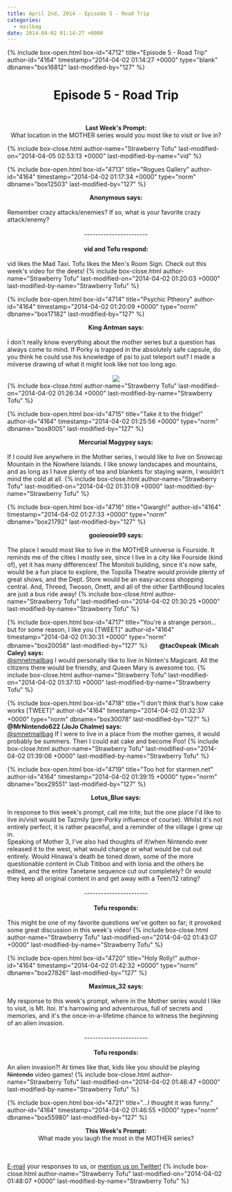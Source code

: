 ```yaml
---
title: April 2nd, 2014 - Episode 5 - Road Trip
categories:
  - mailbag
date: 2014-04-02 01:14:27 +0000
---
```

{% include box-open.html box-id="4712" title="Episode 5 - Road Trip" author-id="4164" timestamp="2014-04-02 01:14:27 +0000" type="blank" dbname="box16812" last-modified-by="127" %}
<h1><center><b>Episode 5 - Road Trip</b></center></h1><br/>

<center><youtube vid="/Kl-D5n9jbFU"/></center>

<center><P />
<b>Last Week's Prompt:</b>
<BR />
What location in the MOTHER series would you most like to visit or live in?
</center>
{% include box-close.html author-name="Strawberry Tofu" last-modified-on="2014-04-05 02:53:13 +0000" last-modified-by-name="vid" %}

{% include box-open.html box-id="4713" title="Rogues Gallery" author-id="4164" timestamp="2014-04-02 01:17:34 +0000" type="norm" dbname="box12503" last-modified-by="127" %}
<center><b>Anonymous says:</b></center>
<br/>
Remember crazy attacks/enemies?  If so, what is your favorite crazy attack/enemy?
<br/> 
<br/>
<center>-----------------------</center>
<br/>
<center><b>vid and Tofu respond:</b></center>
<br/>
vid likes the Mad Taxi. Tofu likes the Men's Room Sign. Check out this week's video for the deets!
{% include box-close.html author-name="Strawberry Tofu" last-modified-on="2014-04-02 01:20:03 +0000" last-modified-by-name="Strawberry Tofu" %}

{% include box-open.html box-id="4714" title="Psychic Ptheory" author-id="4164" timestamp="2014-04-02 01:20:09 +0000" type="norm" dbname="box17182" last-modified-by="127" %}
<center><b>King Antman says:</b></center>
<br/>
I don't really know everything about the mother series but a question has always come to mind. If Porky is trapped in the absolutely safe capsule, do you think he could use his knowledge of psi to just teleport out? I made a miiverse drawing of what it might look like not too long ago.<br/>
<br/>
<center><img src="http - //starmen.net/mailbag/antmanart.jpeg"></img></center>
{% include box-close.html author-name="Strawberry Tofu" last-modified-on="2014-04-02 01:26:34 +0000" last-modified-by-name="Strawberry Tofu" %}

{% include box-open.html box-id="4715" title="Take it to the fridge!" author-id="4164" timestamp="2014-04-02 01:25:56 +0000" type="norm" dbname="box8005" last-modified-by="127" %}
<center><b>Mercurial Magypsy says:</b></center>
<br/>
If I could live anywhere in the Mother series, I would like to live on Snowcap Mountain in the Nowhere Islands. I like snowy landscapes and mountains, and as long as I have plenty of tea and blankets for staying warm, I wouldn't mind the cold at all.
{% include box-close.html author-name="Strawberry Tofu" last-modified-on="2014-04-02 01:31:09 +0000" last-modified-by-name="Strawberry Tofu" %}

{% include box-open.html box-id="4716" title="Gwargh!" author-id="4164" timestamp="2014-04-02 01:27:33 +0000" type="norm" dbname="box21792" last-modified-by="127" %}
<center><b>gooieooie99 says:</b></center>
<br/>
The place I would most like to live in the MOTHER universe is Fourside. It reminds me of the cities I mostly see, since I live in a city like Fourside (kind of), yet it has many differences! The Monitoli building, since it's now safe, would be a fun place to explore, the Topolla Theatre would provide plenty of great shows, and the Dept. Store would be an easy-access shopping central. And, Threed, Twoson, Onett, and all of the other EarthBound locales are just a bus ride away!
{% include box-close.html author-name="Strawberry Tofu" last-modified-on="2014-04-02 01:30:25 +0000" last-modified-by-name="Strawberry Tofu" %}

{% include box-open.html box-id="4717" title="You're a strange person... but for some reason, I like you [TWEET]" author-id="4164" timestamp="2014-04-02 01:30:31 +0000" type="norm" dbname="box20058" last-modified-by="127" %}
<img src="http - //starmen.net/mailbag/twitarch.png" height="17" width="20"/>
<b>@tac0speak (Micah Caley) says:</b>
<br/> <a href="https://twitter.com/smnetmailbag">@smnetmailbag</a> I would personally like to live in Ninten's Magicant. All the citizens there would be friendly, and Queen Mary is awesome too.
{% include box-close.html author-name="Strawberry Tofu" last-modified-on="2014-04-02 01:37:10 +0000" last-modified-by-name="Strawberry Tofu" %}

{% include box-open.html box-id="4718" title="I don't think that's how cake works [TWEET]" author-id="4164" timestamp="2014-04-02 01:32:37 +0000" type="norm" dbname="box30078" last-modified-by="127" %}
<img src="http - //starmen.net/mailbag/twitarch.png" height="17" width="20"/>
<b>@MrNintendo622 (JoJo Chalme) says:</b>
<br/> <a href="https://twitter.com/smnetmailbag">@smnetmailbag</a> If I were to live in a place from the mother games, it would probably be summers. Then I could eat cake and become Poo!
{% include box-close.html author-name="Strawberry Tofu" last-modified-on="2014-04-02 01:39:06 +0000" last-modified-by-name="Strawberry Tofu" %}

{% include box-open.html box-id="4719" title="Too hot for starmen.net" author-id="4164" timestamp="2014-04-02 01:39:15 +0000" type="norm" dbname="box29551" last-modified-by="127" %}
<center><b>Lotus_Blue says:</b></center>
<br/>
In response to this week's prompt, call me trite, but the one place I'd like to live in/visit would be Tazmily (pre-Porky influence of course). Whilst it's not entirely perfect, it is rather peaceful, and a reminder of the village I grew up in.
<br/>
Speaking of Mother 3, I've also had thoughts of if/when Nintendo ever released it to the west, what would change or what would be cut out entirely. Would Hinawa's death be toned down, some of the more questionable content in Club Titiboo and with Ionia and the others be edited, and the entire Tanetane sequence cut out completely? Or would they keep all original content in and get away with a Teen/12 rating?
<br/> 
<br/>
<center>-----------------------</center>
<br/>
<center><b>Tofu responds:</b></center>
<br/>
This might be one of my favorite questions we've gotten so far; it provoked some great discussion in this week's video!
{% include box-close.html author-name="Strawberry Tofu" last-modified-on="2014-04-02 01:43:07 +0000" last-modified-by-name="Strawberry Tofu" %}

{% include box-open.html box-id="4720" title="Holy Rolly!" author-id="4164" timestamp="2014-04-02 01:42:32 +0000" type="norm" dbname="box27826" last-modified-by="127" %}
<center><b>Maximus_32 says:</b></center>
<br/>
My response to this week's prompt, where in the Mother series would I like to visit, is Mt. Itoi. It's harrowing and adventurous, full of secrets and memories, and it's the once-in-a-lifetime chance to witness the beginning of an alien invasion.
<br/> 
<br/>
<center>-----------------------</center>
<br/>
<center><b>Tofu responds:</b></center>
<br/>
An alien invasion?! At times like that, kids like you should be playing <s>Nintendo</s> video games!
{% include box-close.html author-name="Strawberry Tofu" last-modified-on="2014-04-02 01:46:47 +0000" last-modified-by-name="Strawberry Tofu" %}

{% include box-open.html box-id="4721" title="...I thought it was funny." author-id="4164" timestamp="2014-04-02 01:46:55 +0000" type="norm" dbname="box55980" last-modified-by="127" %}
<center><P />
<b>This Week's Prompt:</b>
<BR />
What made you laugh the most in the MOTHER series?</center>
<br />
<br />
<a href="mailto:mailbag@starmen.net">E-mail</a> your responses to us, or <a href="https://twitter.com/smnetmailbag">mention us on Twitter!</a>
{% include box-close.html author-name="Strawberry Tofu" last-modified-on="2014-04-02 01:48:07 +0000" last-modified-by-name="Strawberry Tofu" %}

